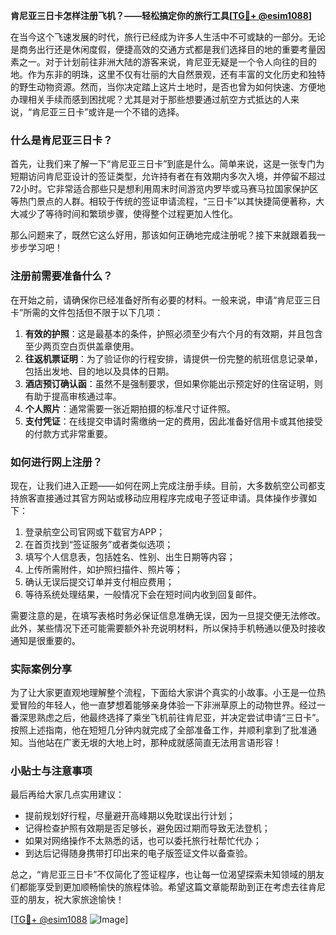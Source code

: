 **肯尼亚三日卡怎样注册飞机？——轻松搞定你的旅行工具[[TG💪+ @esim1088](https://t.me/s/esim1088)]**

在当今这个飞速发展的时代，旅行已经成为许多人生活中不可或缺的一部分。无论是商务出行还是休闲度假，便捷高效的交通方式都是我们选择目的地的重要考量因素之一。对于计划前往非洲大陆的游客来说，肯尼亚无疑是一个令人向往的目的地。作为东非的明珠，这里不仅有壮丽的大自然景观，还有丰富的文化历史和独特的野生动物资源。然而，当你决定踏上这片土地时，是否也曾为如何快速、方便地办理相关手续而感到困扰呢？尤其是对于那些想要通过航空方式抵达的人来说，“肯尼亚三日卡”或许是一个不错的选择。

### 什么是肯尼亚三日卡？

首先，让我们来了解一下“肯尼亚三日卡”到底是什么。简单来说，这是一张专门为短期访问肯尼亚设计的签证类型，允许持有者在有效期内多次入境，并停留不超过72小时。它非常适合那些只是想利用周末时间游览内罗毕或马赛马拉国家保护区等热门景点的人群。相较于传统的签证申请流程，“三日卡”以其快捷简便著称，大大减少了等待时间和繁琐步骤，使得整个过程更加人性化。

那么问题来了，既然它这么好用，那该如何正确地完成注册呢？接下来就跟着我一步步学习吧！

### 注册前需要准备什么？

在开始之前，请确保你已经准备好所有必要的材料。一般来说，申请“肯尼亚三日卡”所需的文件包括但不限于以下几项：

1. **有效的护照**：这是最基本的条件，护照必须至少有六个月的有效期，并且包含至少两页空白页供盖章使用。
2. **往返机票证明**：为了验证你的行程安排，请提供一份完整的航班信息记录单，包括出发地、目的地以及具体的日期。
3. **酒店预订确认函**：虽然不是强制要求，但如果你能出示预定好的住宿证明，则有助于提高审核通过率。
4. **个人照片**：通常需要一张近期拍摄的标准尺寸证件照。
5. **支付凭证**：在线提交申请时需缴纳一定的费用，因此准备好信用卡或其他接受的付款方式非常重要。

### 如何进行网上注册？

现在，让我们进入正题——如何在网上完成注册手续。目前，大多数航空公司都支持旅客直接通过其官方网站或移动应用程序完成电子签证申请。具体操作步骤如下：

1. 登录航空公司官网或下载官方APP；
2. 在首页找到“签证服务”或者类似选项；
3. 填写个人信息表，包括姓名、性别、出生日期等内容；
4. 上传所需附件，如护照扫描件、照片等；
5. 确认无误后提交订单并支付相应费用；
6. 等待系统处理结果，一般情况下会在短时间内收到回复邮件。

需要注意的是，在填写表格时务必保证信息准确无误，因为一旦提交便无法修改。此外，某些情况下还可能需要额外补充说明材料，所以保持手机畅通以便及时接收通知是很重要的。

### 实际案例分享

为了让大家更直观地理解整个流程，下面给大家讲个真实的小故事。小王是一位热爱冒险的年轻人，他一直梦想着能够亲身体验一下非洲草原上的动物世界。经过一番深思熟虑之后，他最终选择了乘坐飞机前往肯尼亚，并决定尝试申请“三日卡”。按照上述指南，他在短短几分钟内就完成了全部准备工作，并顺利拿到了批准通知。当他站在广袤无垠的大地上时，那种成就感简直无法用言语形容！

### 小贴士与注意事项

最后再给大家几点实用建议：
- 提前规划好行程，尽量避开高峰期以免耽误出行计划；
- 记得检查护照有效期是否足够长，避免因过期而导致无法登机；
- 如果对网络操作不太熟悉的话，也可以委托旅行社帮忙代办；
- 到达后记得随身携带打印出来的电子版签证文件以备查验。

总之，“肯尼亚三日卡”不仅简化了签证程序，也让每一位渴望探索未知领域的朋友们都能享受到更加顺畅愉快的旅程体验。希望这篇文章能帮助到正在考虑去往肯尼亚的朋友，祝大家旅途愉快！

[[TG💪+ @esim1088](https://t.me/s/esim1088) ![Image](https://i.postimg.cc/4NQfJmqS/Snipaste-2025-05-13-00-14-12.png)]